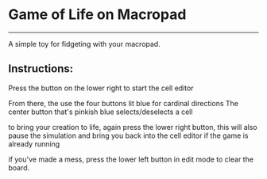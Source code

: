 # Game of Life on Macropad

---

A simple toy for fidgeting with your macropad.

## Instructions:

Press the button on the lower right to start the cell editor

From there, the use the four buttons lit blue for cardinal directions
The center button that's pinkish blue selects/deselects a cell

to bring your creation to life, again press the lower right button,
this will also pause the simulation and bring you back into the cell editor
if the game is already running

if you've made a mess, press the lower left button in edit mode
to clear the board.
